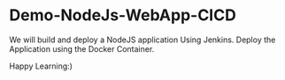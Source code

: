 # Demo-NodeJs-WebApp-CICD

We will build and deploy a NodeJS application Using Jenkins. Deploy the Application using the Docker Container.

Happy Learning:)
